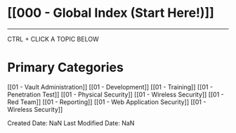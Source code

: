 # [[000 - Global Index (Start Here!)]]  
***

CTRL + CLICK A TOPIC BELOW

# Primary Categories

[[01 - Vault Administration]]
[[01 - Development]]
[[01 - Training]]
[[01 - Penetration Test]]
[[01 - Physical Security]]
[[01 - Wireless Security]]
[[01 - Red Team]]
[[01 - Reporting]]
[[01 - Web Application Security]]
[[01 - Wireless Security]]


Created Date: NaN
Last Modified Date: NaN
